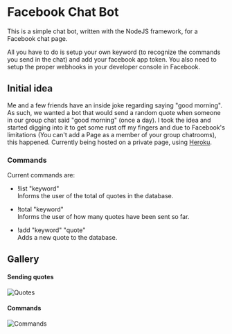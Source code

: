 # Facebook Chat Bot

This is a simple chat bot, written with the NodeJS framework, for a Facebook chat page.

All you have to do is setup your own keyword (to recognize the commands you send in the chat) and add your facebook app token. You also need to setup the proper webhooks in your developer console in Facebook.

## Initial idea

Me and a few friends have an inside joke regarding saying "good morning". As such, we wanted a bot that would send a random quote when someone in our group chat said "good morning" (once a day). I took the idea and started digging into it to get some rust off my fingers and due to Facebook's limitations (You can't add a Page as a member of your group chatrooms), this happened. Currently being hosted on a private page, using [Heroku](www.heroku.com).

### Commands

Current commands are:

* !list "keyword" <br>
Informs the user of the total of quotes in the database.

* !total "keyword" <br>
Informs the user of how many quotes have been sent so far.

* !add "keyword" "quote" <br>
Adds a new quote to the database.

## Gallery

#### Sending quotes
![Quotes](https://i.imgur.com/LBVnEGb.png)

#### Commands
![Commands](https://i.imgur.com/XZm4k4O.png)

